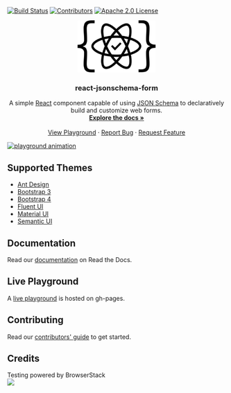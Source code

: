 [![Build Status][build-shield]][build-url]
[![Contributors][contributors-shield]][contributors-url]
[![Apache 2.0 License][license-shield]][license-url]


<p align="center">
  <a href="https://github.com/rjsf-team/react-jsonschema-form">
    <img src="https://raw.githubusercontent.com/rjsf-team/react-jsonschema-form/59a8206e148474bea854bbb004f624143fbcbac8/packages/core/logo.png" alt="Logo" width="180" height="120">
  </a>

  <h3 align="center">react-jsonschema-form</h3>

  <p align="center">
    A simple <a href="http://facebook.github.io/react/">React</a> component capable of using <a href="http://json-schema.org/">JSON Schema</a> to declaratively build and customize web forms.
    <br />
    <a href="https://react-jsonschema-form.readthedocs.io/en/latest/"><strong>Explore the docs »</strong></a>
    <br />
    <br />
    <a href="https://rjsf-team.github.io/react-jsonschema-form/">View Playground</a>
    ·
    <a href="https://github.com/rjsf-team/react-jsonschema-form/issues">Report Bug</a>
    ·
    <a href="https://github.com/rjsf-team/react-jsonschema-form/issues">Request Feature</a>
  </p>
</p>

[![playground animation](https://i.imgur.com/M8ZCES5.gif)](https://rjsf-team.github.io/react-jsonschema-form/)


## Supported Themes

- [Ant Design](https://github.com/rjsf-team/react-jsonschema-form/tree/master/packages/antd)
- [Bootstrap 3](https://github.com/rjsf-team/react-jsonschema-form/tree/master/packages/core)
- [Bootstrap 4](https://github.com/rjsf-team/react-jsonschema-form/tree/master/packages/bootstrap-4)
- [Fluent UI](https://github.com/rjsf-team/react-jsonschema-form/tree/master/packages/fluent-ui)
- [Material UI](https://github.com/rjsf-team/react-jsonschema-form/tree/master/packages/material-ui)
- [Semantic UI](https://github.com/rjsf-team/react-jsonschema-form/tree/master/packages/semantic-ui)

## Documentation
Read our [documentation](https://react-jsonschema-form.readthedocs.io/en/latest/) on Read the Docs.

## Live Playground
A [live playground](https://rjsf-team.github.io/react-jsonschema-form/) is hosted on gh-pages.

## Contributing
Read our [contributors' guide](https://react-jsonschema-form.readthedocs.io/en/latest/contributing/) to get started.

## Credits

Testing powered by BrowserStack<br>
<a target="_blank" href="https://www.browserstack.com/"><img width="200" src="https://user-images.githubusercontent.com/1689183/51487090-4ea04f80-1d57-11e9-9a91-79b7ef8d2013.png"></a>


[build-shield]: https://github.com/rjsf-team/react-jsonschema-form/workflows/CI/badge.svg
[build-url]: https://github.com/rjsf-team/react-jsonschema-form/actions
[contributors-shield]: https://img.shields.io/github/contributors/rjsf-team/react-jsonschema-form.svg
[contributors-url]: https://github.com/rjsf-team/react-jsonschema-form/graphs/contributors
[license-shield]: https://img.shields.io/badge/license-Apache%202.0-blue.svg?style=flat-square
[license-url]: https://choosealicense.com/licenses/apache-2.0/
